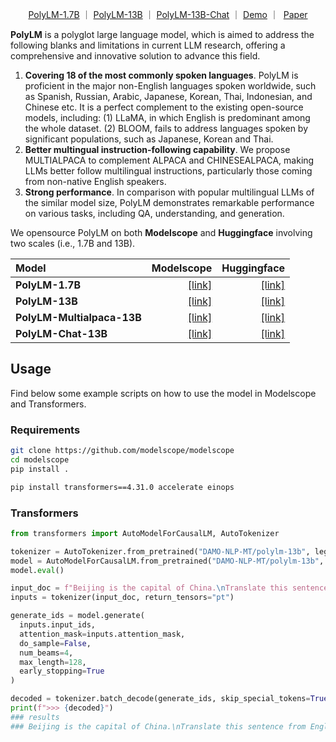 <p align="center">
  <a href="https://huggingface.co/DAMO-NLP-MT/polylm-1.7b">PolyLM-1.7B<a> ｜ <a href="https://huggingface.co/DAMO-NLP-MT/polylm-13b">PolyLM-13B<a> ｜ <a href="https://huggingface.co/DAMO-NLP-MT/polylm-chat-13b">PolyLM-13B-Chat<a> ｜ <a href="https://modelscope.cn/studios/damo/demo-polylm-multialpaca-13b/summary">Demo</a> ｜ &nbsp<a href="https://arxiv.org/pdf/2307.06018.pdf">Paper</a>
</p>

**PolyLM** is a polyglot large language model, which is aimed to address the following blanks and limitations in current LLM research, offering a comprehensive and innovative solution to advance this field.

1. **Covering 18 of the most commonly spoken languages**. PolyLM is proficient in the major non-English languages spoken worldwide, such as Spanish, Russian, Arabic, Japanese, Korean, Thai, Indonesian, and Chinese etc. It is a perfect complement to the existing open-source models, including: (1) LLaMA, in which English is predominant among the whole dataset. (2) BLOOM, fails to address languages spoken by significant populations, such as Japanese, Korean and Thai.
2. **Better multingual instruction-following capability**. We propose MULTIALPACA to complement ALPACA and CHINESEALPACA, making LLMs better follow multilingual instructions, particularly those coming from non-native English speakers.
3. **Strong performance**. In comparison with popular multilingual LLMs of the similar model size, PolyLM demonstrates remarkable performance on various tasks, including QA, understanding, and generation.

We opensource PolyLM on both **Modelscope** and **Huggingface** involving two scales (i.e., 1.7B and 13B).

| Model             | Modelscope                                                                                                   | Huggingface                                                                    | 
| :-------------------------- | -----------------------------------------------------------------------------------------------------------: | -----------------------------------------------------------------------------: |
| **PolyLM-1.7B**             | <a href="https://modelscope.cn/models/damo/nlp_polylm_1b7_text_generation/summary">[link]<a>                 | <a href="https://huggingface.co/DAMO-NLP-MT/polylm-1.7b">[link]<a>             |
| **PolyLM-13B**              | <a href="https://modelscope.cn/models/damo/nlp_polylm_13b_text_generation/summary">[link]<a>                 | <a href="https://huggingface.co/DAMO-NLP-MT/polylm-13b">[link]<a>              | 
| **PolyLM-Multialpaca-13B**  | <a href="https://modelscope.cn/models/damo/nlp_polylm_multialpaca_13b_text_generation/summary">[link]<a>     | <a href="https://huggingface.co/DAMO-NLP-MT/polylm-multialpaca-13b">[link]<a>  |
| **PolyLM-Chat-13B**         | <a href="https://www.modelscope.cn/models/damo/nlp_polylm_assistant_13b_text_generation/summary">[link]<a>   | <a href="https://huggingface.co/DAMO-NLP-MT/polylm-chat-13b">[link]<a>         |

## Usage

Find below some example scripts on how to use the model in Modelscope and Transformers.

### Requirements

```bash
git clone https://github.com/modelscope/modelscope
cd modelscope
pip install .
```

```bash
pip install transformers==4.31.0 accelerate einops
```

### Transformers
```python
from transformers import AutoModelForCausalLM, AutoTokenizer

tokenizer = AutoTokenizer.from_pretrained("DAMO-NLP-MT/polylm-13b", legacy=False, use_fast=False)
model = AutoModelForCausalLM.from_pretrained("DAMO-NLP-MT/polylm-13b", device_map="auto")
model.eval()

input_doc = f"Beijing is the capital of China.\nTranslate this sentence from English to Chinese."
inputs = tokenizer(input_doc, return_tensors="pt")

generate_ids = model.generate(
  inputs.input_ids,
  attention_mask=inputs.attention_mask,
  do_sample=False,
  num_beams=4,
  max_length=128,
  early_stopping=True
)

decoded = tokenizer.batch_decode(generate_ids, skip_special_tokens=True, clean_up_tokenization_spaces=False)[0]
print(f">>> {decoded}")
### results
### Beijing is the capital of China.\nTranslate this sentence from English to Chinese.\\n北京是中华人民共和国的首都。\n ...
```
